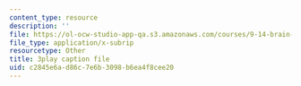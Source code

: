 ```yaml
---
content_type: resource
description: ''
file: https://ol-ocw-studio-app-qa.s3.amazonaws.com/courses/9-14-brain-structure-and-its-origins-spring-2014/c2845e6ad86c7e6b3098b6ea4f8cee20_555124.srt
file_type: application/x-subrip
resourcetype: Other
title: 3play caption file
uid: c2845e6a-d86c-7e6b-3098-b6ea4f8cee20
---
```

